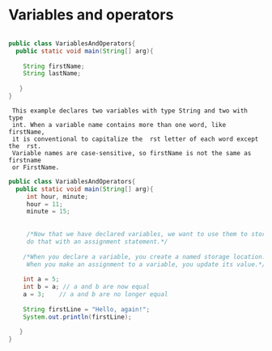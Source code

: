 # Variables and operators

```java

public class VariablesAndOperators{
  public static void main(String[] arg){
    
    String firstName;  
    String lastName;
    
   }
}
```
     This example declares two variables with type String and two with type
     int. When a variable name contains more than one word, like firstName,
     it is conventional to capitalize the  rst letter of each word except the  rst.
     Variable names are case-sensitive, so firstName is not the same as firstname
     or FirstName.

```java
public class VariablesAndOperators{
  public static void main(String[] arg){
     int hour, minute;
     hour = 11;
     minute = 15;
     
     
     /*Now that we have declared variables, we want to use them to store values. We
     do that with an assignment statement.*/
    
    /*When you declare a variable, you create a named storage location.
     When you make an assignment to a variable, you update its value.*/
    
    int a = 5;
    int b = a; // a and b are now equal
    a = 3;    // a and b are no longer equal
    
    String firstLine = "Hello, again!";
    System.out.println(firstLine);
  
   }
}
```
